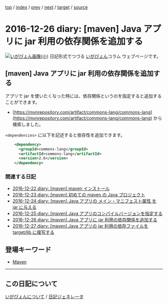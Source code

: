 [top](https://igapyon.github.io/diary/) 
 / [index](https://igapyon.github.io/diary/2016/index.html) 
 / [prev](https://igapyon.github.io/diary/2016/ig161225.html) 
 / [next](https://igapyon.github.io/diary/2016/ig161227.html) 
 / [target](https://igapyon.github.io/diary/2016/ig161226.html) 
 / [source](https://github.com/igapyon/diary/blob/gh-pages/2016/ig161226.html.src.md) 

2016-12-26 diary: [maven] Java アプリに jar 利用の依存関係を追加する
=====================================================================================================
[![いがぴょん画像(小)](https://igapyon.github.io/diary/images/iga200306s.jpg "いがぴょん")](https://igapyon.github.io/diary/memo/memoigapyon.html) 日記形式でつづる [いがぴょん](https://igapyon.github.io/diary/memo/memoigapyon.html)コラム ウェブページです。

## [maven] Java アプリに jar 利用の依存関係を追加する

アプリで jar を使いたくなった時には、依存関係というのを指定すると追加することができます。

* [https://mvnrepository.com/artifact/commons-lang/commons-lang](https://mvnrepository.com/artifact/commons-lang/commons-lang) から検索しました。


`<dependencies>` に以下を記述すると依存性を追加できます。

```xml
    <dependency>
      <groupId>commons-lang</groupId>
      <artifactId>commons-lang</artifactId>
      <version>2.6</version>
    </dependency>
```



### 関連する日記

* [2016-12-22 diary: [maven] maven インストール](https://igapyon.github.io/diary/2016/ig161222.html)
* [2016-12-23 diary: [maven] 初めての maven の Java プロジェクト](https://igapyon.github.io/diary/2016/ig161223.html)
* [2016-12-24 diary: [maven] Java アプリの メイン・マニフェスト属性 を jar に与える](https://igapyon.github.io/diary/2016/ig161224.html)
* [2016-12-25 diary: [maven] Java アプリのコンパイルバージョンを指定する](https://igapyon.github.io/diary/2016/ig161225.html)
* [2016-12-26 diary: [maven] Java アプリに jar 利用の依存関係を追加する](https://igapyon.github.io/diary/2016/ig161226.html)
* [2016-12-27 diary: [maven] Java アプリの jar 利用の依存ファイルを target/lib に複写する](https://igapyon.github.io/diary/2016/ig161227.html)

## 登場キーワード

* [Maven](https://igapyon.github.io/diary/keyword/maven.html)

----------------------------------------------------------------------------------------------------

## この日記について
[いがぴょんについて](https://igapyon.github.io/diary/memo/memoigapyon.html) / [日記ジェネレータ](https://github.com/igapyon/igapyonv3)
